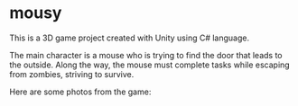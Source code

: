 # mousy
This is a 3D game project created with Unity using C# language. 

The main character is a mouse who is trying to find the door that leads to the outside. Along the way, the mouse must complete tasks while escaping from zombies, striving to survive. 

Here are some photos from the game:
